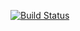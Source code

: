[![Build Status](https://travis-ci.org/Peranikov/JavaFizzBuzz.png?branch=master)](https://travis-ci.org/Peranikov/JavaFizzBuzz)
